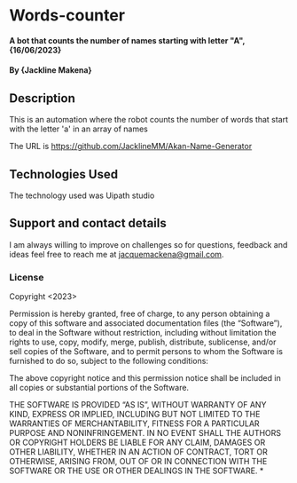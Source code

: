 # Words-counter
#### A bot that counts the number of names starting with letter "A", {16/06/2023}
#### By **{Jackline Makena}**
## Description
This is an automation where the robot counts the number of words that start with the letter 'a' in an array of names 

The URL is https://github.com/JacklineMM/Akan-Name-Generator

## Technologies Used
The technology used was Uipath studio
 
## Support and contact details
I am always willing to improve on challenges so for questions, feedback and ideas feel free to reach  me at jacquemackena@gmail.com.
### License
Copyright <2023> <Jackline Makena>

Permission is hereby granted, free of charge, to any person obtaining a copy of this software and associated documentation files (the “Software”), to deal in the Software without restriction, including without limitation the rights to use, copy, modify, merge, publish, distribute, sublicense, and/or sell copies of the Software, and to permit persons to whom the Software is furnished to do so, subject to the following conditions:

The above copyright notice and this permission notice shall be included in all copies or substantial portions of the Software.

THE SOFTWARE IS PROVIDED “AS IS”, WITHOUT WARRANTY OF ANY KIND, EXPRESS OR IMPLIED, INCLUDING BUT NOT LIMITED TO THE WARRANTIES OF MERCHANTABILITY, FITNESS FOR A PARTICULAR PURPOSE AND NONINFRINGEMENT. IN NO EVENT SHALL THE AUTHORS OR COPYRIGHT HOLDERS BE LIABLE FOR ANY CLAIM, DAMAGES OR OTHER LIABILITY, WHETHER IN AN ACTION OF CONTRACT, TORT OR OTHERWISE, ARISING FROM, OUT OF OR IN CONNECTION WITH THE SOFTWARE OR THE USE OR OTHER DEALINGS IN THE SOFTWARE.
*
